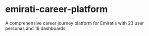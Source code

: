 # emirati-career-platform
A comprehensive career journey platform for Emiratis with 23 user personas and 16 dashboards
